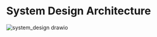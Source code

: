 # System Design Architecture
![system_design drawio](https://github.com/user-attachments/assets/b42b9065-d394-4f93-b476-3003ba493e9d)
